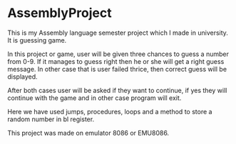 # AssemblyProject
This is my Assembly language semester project which I made in university. It is guessing game.
 
 In this project or game, user will be given three chances to guess a number from 0-9.
 If it manages to guess right then he or she will get a right guess message.
 In other case that is user failed thrice, then correct guess will be displayed.
 
 After both cases user will be asked if they want to continue, if yes they will continue with the game and in other case program will exit.
 
 Here we have used jumps, procedures, loops and a method to store a random number in bl register.

This project was made on emulator 8086 or EMU8086.
